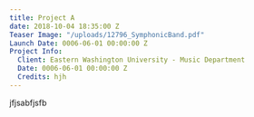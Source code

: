 ```yaml
---
title: Project A
date: 2018-10-04 18:35:00 Z
Teaser Image: "/uploads/12796_SymphonicBand.pdf"
Launch Date: 0006-06-01 00:00:00 Z
Project Info:
  Client: Eastern Washington University - Music Department
  Date: 0006-06-01 00:00:00 Z
  Credits: hjh
---
```


jfjsabfjsfb
